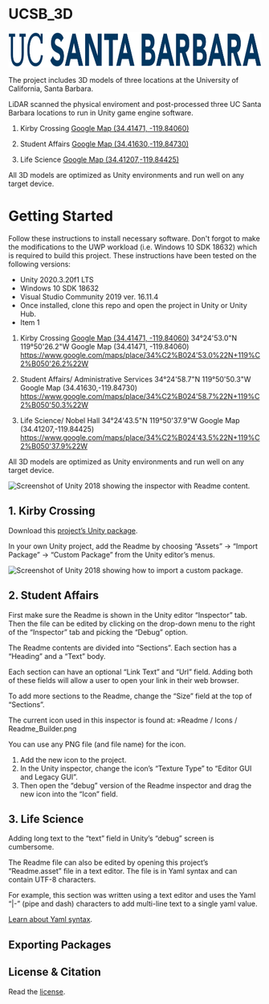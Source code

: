 # UCSB_3D
<img
  src="ucsb_logo.png?raw=true"
  alt="Screenshot of Unity 2018 showing the inspector with Readme content."
  width="1700"
  height="70"
/>


The project includes 3D models of three locations at the University of California, Santa Barbara.  

LiDAR scanned the physical enviroment and post-processed three UC Santa Barbara locations to run in Unity game engine software. 

1) Kirby Crossing [Google Map (34.41471, -119.84060)](https://www.google.com/maps/place/34%C2%B024'53.0%22N+119%C2%B050'26.2%22W)

2) Student Affairs [Google Map (34.41630,-119.84730)](https://www.google.com/maps/place/34%C2%B024'58.7%22N+119%C2%B050'50.3%22W)

3) Life Science [Google Map (34.41207,-119.84425)](https://www.google.com/maps/place/34%C2%B024'43.5%22N+119%C2%B050'37.9%22W)

All 3D models are optimized as Unity environments and run well on any target device.



# Getting Started
Follow these instructions to install necessary software. Don't forgot to make the modifications to the UWP workload (i.e. Windows 10 SDK 18632) which is required to build this project. These instructions have been tested on the following versions:

* Unity 2020.3.20f1 LTS
* Windows 10 SDK 18632
* Visual Studio Community 2019 ver. 16.11.4
* Once installed, clone this repo and open the project in Unity or Unity Hub.
* Item 1

1) Kirby Crossing [Google Map (34.41471, -119.84060)](https://www.google.com/maps/place/34%C2%B024'53.0%22N+119%C2%B050'26.2%22W)
34°24'53.0"N 119°50'26.2"W 
Google Map (34.41471, -119.84060)
https://www.google.com/maps/place/34%C2%B024'53.0%22N+119%C2%B050'26.2%22W

2) Student Affairs/ Administrative Services
34°24'58.7"N 119°50'50.3"W
Google Map (34.41630,-119.84730)
https://www.google.com/maps/place/34%C2%B024'58.7%22N+119%C2%B050'50.3%22W

3) Life Science/ Nobel Hall
34°24'43.5"N 119°50'37.9"W
Google Map (34.41207,-119.84425)
https://www.google.com/maps/place/34%C2%B024'43.5%22N+119%C2%B050'37.9%22W

All 3D models are optimized as Unity environments and run well on any target device.


<img
  src="readme-screenshot.png?raw=true"
  alt="Screenshot of Unity 2018 showing the inspector with Readme content."
  width="439"
  height="336"
/>

## 1. Kirby Crossing

Download this [project’s Unity package](build/Readme.unitypackage?raw=true).

In your own Unity project, add the Readme by choosing “Assets” → “Import
Package” → “Custom Package” from the Unity editor’s menus.

<img
  src="readme-import-screenshot.png?raw=true"
  alt="Screenshot of Unity 2018 showing how to import a custom package."
  width="448"
  height="244"
/>

## 2. Student Affairs
First make sure the Readme is shown in the Unity editor “Inspector” tab. Then
the file can be edited by clicking on the drop-down menu to the right of the
“Inspector” tab and picking the “Debug” option.

The Readme contents are divided into “Sections”. Each section has a “Heading”
and a “Text” body.

Each section can have an optional “Link Text” and “Url” field. Adding both of
these fields will allow a user to open your link in their web browser.

To add more sections to the Readme, change the “Size” field at the top of
“Sections”.

The current icon used in this inspector is found at:
    »Readme / Icons / Readme_Builder.png

You can use any PNG file (and file name) for the icon.

1. Add the new icon to the project.
2. In the Unity inspector, change the icon’s “Texture Type” to “Editor GUI and
   Legacy GUI”.
3. Then open the “debug” version of the Readme inspector and drag the new icon
   into the “Icon” field.

## 3. Life Science

Adding long text to the “text” field in Unity’s “debug” screen is cumbersome.

The Readme file can also be edited by opening this project’s “Readme.asset” file
in a text editor. The file is in Yaml syntax and can contain UTF-8 characters.

For example, this section was written using a text editor and uses the Yaml “|-”
(pipe and dash) characters to add multi-line text to a single yaml value.

[Learn about Yaml syntax](http://docs.ansible.com/ansible/latest/reference_appendices/YAMLSyntax.html).

## Exporting Packages

## License & Citation

Read the [license](LICENSE.md).
